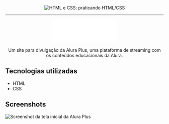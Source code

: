 <p align="center"> <img src="https://imgur.com/ElS6HsC.png" alt="HTML e CSS: praticando HTML/CSS"> </p>

<hr>

<p align="center"> <img src="https://github.com/GabrielVeroneze/alura-plus/blob/e7f663c885a3472eddedf3eccb6f6d6033919b1f/assets/img/Logo.svg" alt="Logo da Alura Plus"> </p>

<p align="center">Um site para divulgação da Alura Plus, uma plataforma de streaming com os conteúdos educacionais da Alura.</p>

## Tecnologias utilizadas
* HTML
* CSS

## Screenshots
![Screenshot da tela inicial da Alura Plus](https://imgur.com/3jdfWRA.png)